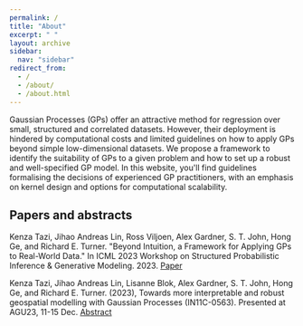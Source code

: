```yaml
---
permalink: /
title: "About"
excerpt: " "
layout: archive
sidebar:
  nav: "sidebar"
redirect_from: 
  - /
  - /about/
  - /about.html
---
```


Gaussian Processes (GPs) offer an attractive method for regression over small, structured and correlated datasets. However, their deployment is hindered by computational costs and limited guidelines on how to apply GPs beyond simple low-dimensional datasets. We propose a framework to identify the suitability of GPs to a given problem and how to set up a robust and well-specified GP model. In this website, you'll find guidelines formalising the decisions of experienced GP practitioners, with an emphasis on kernel design and options for computational scalability.

## Papers and abstracts

Kenza Tazi, Jihao Andreas Lin, Ross Viljoen, Alex Gardner, S. T. John, Hong Ge, and Richard E. Turner. "Beyond Intuition, a Framework for Applying GPs to Real-World Data." In ICML 2023 Workshop on Structured Probabilistic Inference & Generative Modeling. 2023. [Paper](https://arxiv.org/abs/2307.03093)

Kenza Tazi, Jihao Andreas Lin, Lisanne Blok, Alex Gardner, S. T. John, Hong Ge, and Richard E. Turner. (2023), Towards more interpretable and robust geospatial modelling with Gaussian Processes (IN11C-0563). Presented at AGU23, 11-15 Dec. [Abstract](https://agu.confex.com/agu/fm23/meetingapp.cgi/Paper/1240204)
